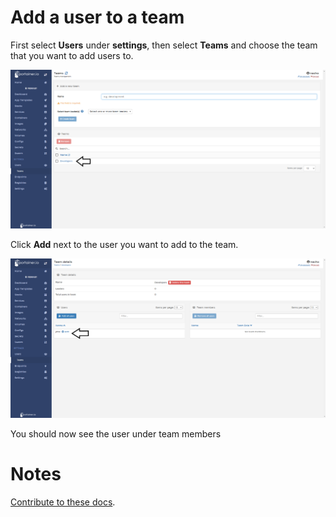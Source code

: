 # Add a user to a team

First select <b>Users</b> under <b>settings</b>, then select <b>Teams</b> and choose the team that you want to add users to.

![user-team](assets/userteam1.png)

Click <b>Add</b> next to the user you want to add to the team.

![user-team](assets/userteam2.png)

You should now see the user under team members

# Notes

[Contribute to these docs](https://github.com/portainer/portainer-docs/blob/master/contributing.md).